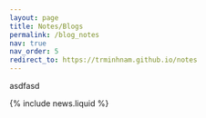 ```yaml
---
layout: page
title: Notes/Blogs
permalink: /blog_notes
nav: true
nav_order: 5
redirect_to: https://trminhnam.github.io/notes
---
```


<object data="{{ site.url }}{{ site.baseurl }}/assets/pdf/tran_minh_nam_cv.pdf" width="1000" height="1000" type="application/pdf">asdfasd</object>


{% include news.liquid %}
